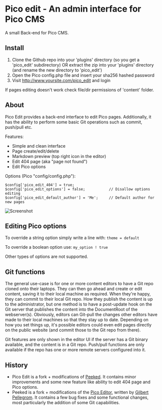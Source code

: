 Pico edit - An admin interface for Pico CMS
===========================================

A small Back-end for Pico CMS.

Install
-------

1. Clone the Github repo into your 'plugins' directory (so you get a 'pico_edit' subdirectory) OR extract the zip into your 'plugins' directory (and rename the new directory to 'pico_edit')
2. Open the Pico config.php file and insert your sha256 hashed password
3. Visit http://www.yoursite.com/pico_edit and login

If pages editing doesn't work check file/dir permissions of 'content' folder.

About
-----

Pico Edit provides a back-end interface to edit Pico pages. Additionally, it has the ability to perform some basic Git operations such as commit, push/pull etc.

Features:

* Simple and clean interface
* Page create/edit/delete
* Markdown preview (top right icon in the editor)
* Edit 404 page (aka "page not found")
* Edit Pico options

Options (Pico "config/config.php"):

	$config['pico_edit_404'] = true;
	$config['pico_edit_options'] = false;			// Disallow options editing
	$config['pico_edit_default_author'] = 'Me';		// Default author for new pages

![Screenshot](https://github.com/blocknotes/pico_edit/blob/master/screenshot.png)

Editing Pico options
--------------------

To override a string option simply write a line with: `theme = default`

To override a boolean option use: `my_option ! true`

Other types of options are not supported.

Git functions
-------------

The general use-case is for one or more content editors to have a Git repo cloned onto their laptops. They can then go ahead and create or edit content, saving it to their local machine as required. When they're happy, they can commit to their local Git repo. How they publish the content is up to the administrator, but one method is to have a post-update hook on the Git server that publishes the content into the DocumentRoot of the webserver(s). Obviously, editors can Git-pull the changes other editors have made to their local machines so that they stay up to date. Depending on how you set things up, it's possible editors could even edit pages directly on the public website (and commit those to the Git repo from there).

Git features are only shown in the editor UI if the server has a Git binary available, and the content is in a Git repo. Push/pull functions are only available if the repo has one or more remote servers configured into it.

History
-------

* Pico Edit is a fork + modifications of [Peeked](https://github.com/coofercat/peeked). It contains minor improvements and some new feature like ability to edit 404 page and Pico options.
* Peeked is a fork + modifications of the [Pico Editor](https://github.com/gilbitron/Pico-Editor-Plugin), written by [Gilbert Pellegrom](https://github.com/gilbitron). It contains a few bug fixes and some functional changes, most particularly the addition of some Git capabilities.
